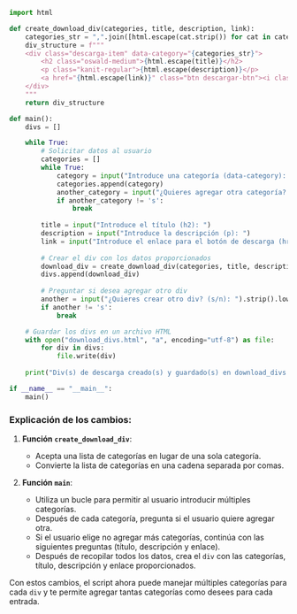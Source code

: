 

```python
import html

def create_download_div(categories, title, description, link):
    categories_str = ",".join([html.escape(cat.strip()) for cat in categories])
    div_structure = f"""
    <div class="descarga-item" data-category="{categories_str}">
        <h2 class="oswald-medium">{html.escape(title)}</h2>
        <p class="kanit-regular">{html.escape(description)}</p>
        <a href="{html.escape(link)}" class="btn descargar-btn"><i class="fas fa-download"></i> Descargar</a>
    </div>
    """
    return div_structure

def main():
    divs = []

    while True:
        # Solicitar datos al usuario
        categories = []
        while True:
            category = input("Introduce una categoría (data-category): ")
            categories.append(category)
            another_category = input("¿Quieres agregar otra categoría? (s/n): ").strip().lower()
            if another_category != 's':
                break
        
        title = input("Introduce el título (h2): ")
        description = input("Introduce la descripción (p): ")
        link = input("Introduce el enlace para el botón de descarga (href): ")
        
        # Crear el div con los datos proporcionados
        download_div = create_download_div(categories, title, description, link)
        divs.append(download_div)
        
        # Preguntar si desea agregar otro div
        another = input("¿Quieres crear otro div? (s/n): ").strip().lower()
        if another != 's':
            break

    # Guardar los divs en un archivo HTML
    with open("download_divs.html", "a", encoding="utf-8") as file:
        for div in divs:
            file.write(div)
    
    print("Div(s) de descarga creado(s) y guardado(s) en download_divs.html")

if __name__ == "__main__":
    main()
```

### Explicación de los cambios:
1. **Función `create_download_div`**:
    - Acepta una lista de categorías en lugar de una sola categoría.
    - Convierte la lista de categorías en una cadena separada por comas.

2. **Función `main`**:
    - Utiliza un bucle para permitir al usuario introducir múltiples categorías.
    - Después de cada categoría, pregunta si el usuario quiere agregar otra.
    - Si el usuario elige no agregar más categorías, continúa con las siguientes preguntas (título, descripción y enlace).
    - Después de recopilar todos los datos, crea el `div` con las categorías, título, descripción y enlace proporcionados.

Con estos cambios, el script ahora puede manejar múltiples categorías para cada `div` y te permite agregar tantas categorías como desees para cada entrada.

